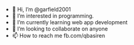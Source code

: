 - 👋 Hi, I’m @garfield2001
- 👀 I’m interested in programming.
- 🌱 I’m currently learning web app development
- 💞️ I’m looking to collaborate on anyone
- 📫 How to reach me fb.com/qbasiren

<!---
garfield2001/garfield2001 is a ✨ special ✨ repository because its `README.md` (this file) appears on your GitHub profile.
You can click the Preview link to take a look at your changes.
--->
